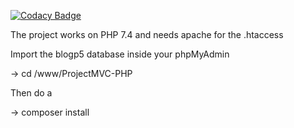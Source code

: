 
[![Codacy Badge](https://api.codacy.com/project/badge/Grade/f0f84c8a4da54b9d8fc9934927802b4a)](https://app.codacy.com/gh/CarluPtr/ProjetMVC-PHP?utm_source=github.com&utm_medium=referral&utm_content=CarluPtr/ProjetMVC-PHP&utm_campaign=Badge_Grade_Settings)

The project works on PHP 7.4 and needs apache for the .htaccess

Import the blogp5 database inside your phpMyAdmin

-> cd /www/ProjectMVC-PHP

Then do a 

-> composer install